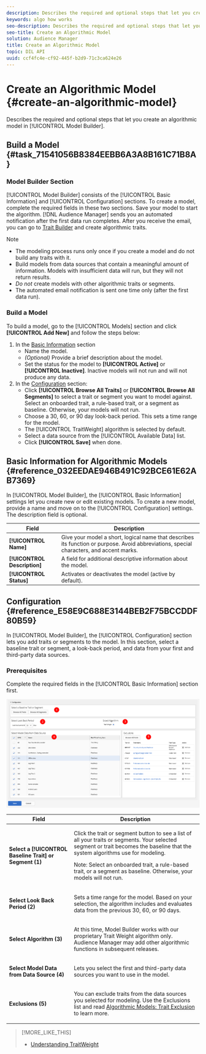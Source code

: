 ```yaml
---
description: Describes the required and optional steps that let you create an algorithmic model in Model Builder.
keywords: algo how works
seo-description: Describes the required and optional steps that let you create an algorithmic model in Model Builder.
seo-title: Create an Algorithmic Model
solution: Audience Manager
title: Create an Algorithmic Model
topic: DIL API
uuid: ccf4fc4e-cf92-445f-b2d9-71c3ca624e26
---
```


# Create an Algorithmic Model {#create-an-algorithmic-model}

Describes the required and optional steps that let you create an algorithmic model in [!UICONTROL Model Builder].

## Build a Model {#task_71541056B8384EEBB6A3A8B161C71B8A}

<!-- t_model_build.xml -->

### Model Builder Section

[!UICONTROL Model Builder] consists of the [!UICONTROL Basic Information] and [!UICONTROL Configuration] sections. To create a model, complete the required fields in these two sections. Save your model to start the algorithm. [!DNL Audience Manager] sends you an automated notification after the first data run completes. After you receive the email, you can go to [Trait Builder](../../features/traits/about-trait-builder.md#concept_13D6537EE5D0459F870C58822AD5400A) and create algorithmic traits.

>[!NOTE]
>
>* The modeling process runs only once if you create a model and do not build any traits with it.
>* Build models from data sources that contain a meaningful amount of information. Models with insufficient data will run, but they will not return results.
>* *Do not* create models with other algorithmic traits or segments.
>* The automated email notification is sent one time only (after the first data run).

### Build a Model

To build a model, go to the [!UICONTROL Models] section and click **[!UICONTROL Add New]** and follow the steps below:

1. In the [Basic Information](../../features/algorithmic-models/create-model.md#reference_032EEDAE946B491C92BCE61E62AB7369) section
    * Name the model.
    * *(Optional)* Provide a brief description about the model.
    * Set the status for the model to **[!UICONTROL Active]** or **[!UICONTROL Inactive]**. Inactive models will not run and will not produce any data.
1. In the [Configuration](../../features/algorithmic-models/create-model.md#reference_E58E9C688E3144BEB2F75BCCDDF80B59) section:
    * Click **[!UICONTROL Browse All Traits]** or **[!UICONTROL Browse All Segments]** to select a trait or segment you want to model against. Select an onboarded trait, a rule-based trait, or a segment as baseline. Otherwise, your models will not run.
    * Choose a 30, 60, or 90 day look-back period. This sets a time range for the model.
    * The [!UICONTROL TraitWeight] algorithm is selected by default.
    * Select a data source from the [!UICONTROL Available Data] list.
    * Click **[!UICONTROL Save]** when done.

## Basic Information for Algorithmic Models {#reference_032EEDAE946B491C92BCE61E62AB7369}

<!-- r_model_basic.xml -->

In [!UICONTROL Model Builder], the [!UICONTROL Basic Information] settings let you create new or edit existing models. To create a new model, provide a name and move on to the [!UICONTROL Configuration] settings. The description field is optional.

|  Field  | Description  |
|---|---|
|  **[!UICONTROL Name]** | Give your model a short, logical name that describes its function or purpose. Avoid abbreviations, special characters, and accent marks.  |
|  **[!UICONTROL Description]** | A field for additional descriptive information about the model.  |
|  **[!UICONTROL Status]** | Activates or deactivates the model (active by default). |

## Configuration {#reference_E58E9C688E3144BEB2F75BCCDDF80B59}

In [!UICONTROL Model Builder], the [!UICONTROL Configuration] section lets you add traits or segments to the model. In this section, select a baseline trait or segment, a look-back period, and data from your first and third-party data sources.

<!-- r_model_configuration.xml -->

### Prerequisites

Complete the required fields in the [!UICONTROL Basic Information] section first.

![](assets/lam_exclude_traits_numbered.png)

<table id="table_7A6BE5E5498D4776A30323B743954150"> 
 <thead> 
  <tr> 
   <th colname="col1" class="entry"> Field </th> 
   <th colname="col2" class="entry"> Description </th> 
  </tr> 
 </thead>
 <tbody> 
  <tr> 
   <td colname="col1"> <p><b>Select a [!UICONTROL Baseline Trait] or Segment (1)</b> </p> </td> 
   <td colname="col2"> <p>Click the trait or segment button to see a list of all your traits or segments. Your selected segment or trait becomes the baseline that the system algorithms use for modeling. </p> <p> <p>Note:  Select an onboarded trait, a rule-based trait, or a segment as baseline. Otherwise, your models will not run. </p> </p> </td> 
  </tr> 
  <tr> 
   <td colname="col1"> <p><b>Select Look Back Period (2)</b> </p> </td> 
   <td colname="col2"> <p>Sets a time range for the model. Based on your selection, the algorithm includes and evaluates data from the previous 30, 60, or 90 days. </p> </td> 
  </tr> 
  <tr> 
   <td colname="col1"> <p><b>Select Algorithm (3)</b> </p> </td> 
   <td colname="col2"> <p>At this time, Model Builder works with our proprietary <span class="keyword"> Trait Weight</span> algorithm only. <span class="keyword"> Audience Manager</span> may add other algorithmic functions in subsequent releases. </p> </td>
  </tr>
  <tr> 
   <td colname="col1"> <p><b>Select Model Data from Data Source (4)</b> </p> </td> 
   <td colname="col2"> <p>Lets you select the first and third-party data sources you want to use in the model. </p> </td>
  </tr> 
  <tr> 
   <td colname="col1"> <p><b>Exclusions (5)</b> </p> </td> 
   <td colname="col2"> <p>You can exclude traits from the data sources you selected for modeling. Use the <span class="wintitle"> Exclusions</span> list and read <a href="../../features/algorithmic-models/trait-exclusion-algo-models.md#concept_213A6DC77FCD479AB7FDE62662018F73"> Algorithmic Models: Trait Exclusion</a> to learn more. </p> </td>
  </tr> 
 </tbody>
</table>

>[!MORE_LIKE_THIS]
>
>* [Understanding TraitWeight](../../features/algorithmic-models/understanding-models.md#concept_1E21CF71FBD04C3EA59554909828DAD5)
